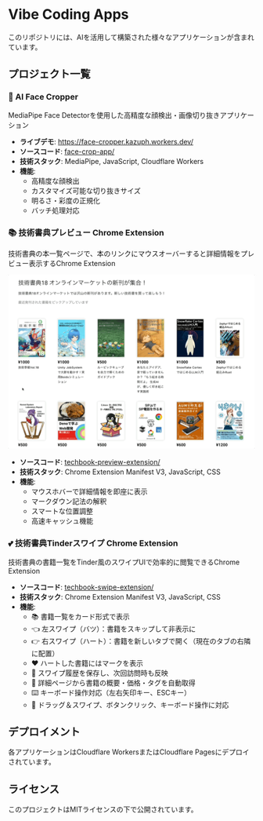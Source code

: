 # Vibe Coding Apps

このリポジトリには、AIを活用して構築された様々なアプリケーションが含まれています。

## プロジェクト一覧

### 🎯 AI Face Cropper
MediaPipe Face Detectorを使用した高精度な顔検出・画像切り抜きアプリケーション

- **ライブデモ**: https://face-cropper.kazuph.workers.dev/
- **ソースコード**: [face-crop-app/](./face-crop-app/)
- **技術スタック**: MediaPipe, JavaScript, Cloudflare Workers
- **機能**: 
  - 高精度な顔検出
  - カスタマイズ可能な切り抜きサイズ
  - 明るさ・彩度の正規化
  - バッチ処理対応

### 📚 技術書典プレビュー Chrome Extension
技術書典の本一覧ページで、本のリンクにマウスオーバーすると詳細情報をプレビュー表示するChrome Extension

![技術書典プレビュー動作デモ](./techbook-preview-extension/assets/popup.gif)

- **ソースコード**: [techbook-preview-extension/](./techbook-preview-extension/)
- **技術スタック**: Chrome Extension Manifest V3, JavaScript, CSS
- **機能**:
  - マウスホバーで詳細情報を即座に表示
  - マークダウン記法の解釈
  - スマートな位置調整
  - 高速キャッシュ機能

### 💕 技術書典Tinderスワイプ Chrome Extension
技術書典の書籍一覧をTinder風のスワイプUIで効率的に閲覧できるChrome Extension

- **ソースコード**: [techbook-swipe-extension/](./techbook-swipe-extension/)
- **技術スタック**: Chrome Extension Manifest V3, JavaScript, CSS
- **機能**:
  - 📚 書籍一覧をカード形式で表示
  - 👈 左スワイプ（バツ）：書籍をスキップして非表示に
  - 👉 右スワイプ（ハート）：書籍を新しいタブで開く（現在のタブの右隣に配置）
  - ❤️ ハートした書籍にはマークを表示
  - 🔄 スワイプ履歴を保存し、次回訪問時も反映
  - 📖 詳細ページから書籍の概要・価格・タグを自動取得
  - ⌨️ キーボード操作対応（左右矢印キー、ESCキー）
  - 🎯 ドラッグ＆スワイプ、ボタンクリック、キーボード操作に対応

## デプロイメント

各アプリケーションはCloudflare WorkersまたはCloudflare Pagesにデプロイされています。

## ライセンス

このプロジェクトはMITライセンスの下で公開されています。 